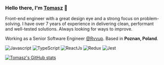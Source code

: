 ### Hello there, I'm [Tomasz](https://tomaszgil.me/) 👋

Front-end engineer with a great design eye and a strong focus on problem-solving. I have over 7 years of experience in delivering clean, performant and well-tested solutions. Always looking for ways to improve.

Working as a Senior Software Engineer [@Rvvup](https://www.rvvup.com/). Based in **Poznan, Poland**.

![Javascript](https://aleen42.github.io/badges/src/javascript.svg)
![TypeScript](https://aleen42.github.io/badges/src/typescript.svg)
![ReactJs](https://aleen42.github.io/badges/src/react.svg)
![Redux](https://aleen42.github.io/badges/src/redux.svg)
![Jest](https://aleen42.github.io/badges/src/jest_1.svg)

[![Tomasz's GitHub stats](https://github-readme-stats.vercel.app/api?username=tomaszgil&count_private=true&show_icons=true)](https://github.com/anuraghazra/github-readme-stats)
